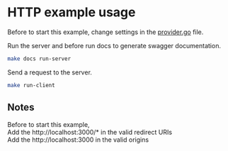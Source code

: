 # HTTP example usage

Before to start this example, change settings in the [provider.go](./provider.go) file.

Run the server and before run docs to generate swagger documentation.

```sh
make docs run-server
```

Send a request to the server.

```sh
make run-client
```

## Notes

Before to start this example,  
Add the http://localhost:3000/* in the valid redirect URIs  
Add the http://localhost:3000 in the valid origins  
